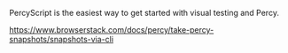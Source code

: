 PercyScript is the easiest way to get started with visual testing and Percy.

https://www.browserstack.com/docs/percy/take-percy-snapshots/snapshots-via-cli